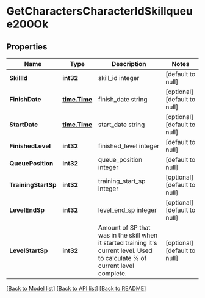 # GetCharactersCharacterIdSkillqueue200Ok

## Properties
Name | Type | Description | Notes
------------ | ------------- | ------------- | -------------
**SkillId** | **int32** | skill_id integer | [default to null]
**FinishDate** | [**time.Time**](time.Time.md) | finish_date string | [optional] [default to null]
**StartDate** | [**time.Time**](time.Time.md) | start_date string | [optional] [default to null]
**FinishedLevel** | **int32** | finished_level integer | [default to null]
**QueuePosition** | **int32** | queue_position integer | [default to null]
**TrainingStartSp** | **int32** | training_start_sp integer | [optional] [default to null]
**LevelEndSp** | **int32** | level_end_sp integer | [optional] [default to null]
**LevelStartSp** | **int32** | Amount of SP that was in the skill when it started training it&#39;s current level. Used to calculate % of current level complete. | [optional] [default to null]

[[Back to Model list]](../README.md#documentation-for-models) [[Back to API list]](../README.md#documentation-for-api-endpoints) [[Back to README]](../README.md)


